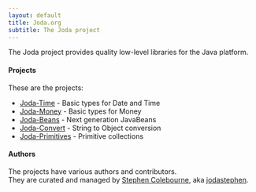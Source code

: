 ```yaml
---
layout: default
title: Joda.org
subtitle: The Joda project
---
```


The Joda project provides quality low-level libraries for the Java platform.

#### Projects

These are the projects:

- [Joda-Time](http://www.joda.org/joda-time/) - Basic types for Date and Time
- [Joda-Money](http://www.joda.org/joda-money/) - Basic types for Money
- [Joda-Beans](http://www.joda.org/joda-beans/) - Next generation JavaBeans
- [Joda-Convert](http://www.joda.org/joda-convert/) - String to Object conversion
- [Joda-Primitives](http://www.joda.org/joda-primitives/) - Primitive collections

#### Authors

The projects have various authors and contributors.  
They are curated and managed by [Stephen Colebourne](http://www.linkedin.com/in/stephencolebourne),
aka [jodastephen](https://github.com/jodastephen).
